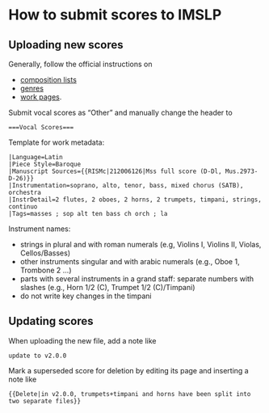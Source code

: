 # How to submit scores to IMSLP

## Uploading new scores

Generally, follow the official instructions on

- [composition lists](https://imslp.org/wiki/Composer_Composition_Lists_Manual_of_Style)
- [genres](https://imslp.org/wiki/IMSLP:Tagging)
- [work pages](https://imslp.org/wiki/IMSLP:Score_submission_guide/Layout_of_Work_Pages).

Submit vocal scores as “Other” and manually change the header to
```
===Vocal Scores===
```

Template for work metadata:
```
|Language=Latin
|Piece Style=Baroque
|Manuscript Sources={{RISMc|212006126|Mss full score (D-Dl, Mus.2973-D-26)}}
|Instrumentation=soprano, alto, tenor, bass, mixed chorus (SATB), orchestra
|InstrDetail=2 flutes, 2 oboes, 2 horns, 2 trumpets, timpani, strings, continuo
|Tags=masses ; sop alt ten bass ch orch ; la
```

Instrument names:
- strings in plural and with roman numerals (e.g, Violins I, Violins II, Violas, Cellos/Basses)
- other instruments singular and with arabic numerals (e.g., Oboe 1, Trombone 2 ...)
- parts with several instruments in a grand staff: separate numbers with slashes (e.g., Horn 1/2 (C), Trumpet 1/2 (C)/Timpani)
- do not write key changes in the timpani


## Updating scores

When uploading the new file, add a note like
```
update to v2.0.0
```

Mark a superseded score for deletion by editing its page and inserting a note like
```
{{Delete|in v2.0.0, trumpets+timpani and horns have been split into two separate files}}
```
